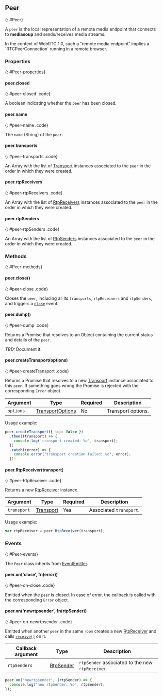 ## Peer
{: #Peer}

A `peer` is the local representation of a remote media endpoint that connects to **mediasoup** and sends/receives media streams.

<div markdown='1' class='note'>
In the context of WebRTC 1.0, such a "remote media endpoint" implies a `RTCPeerConnection` running in a remote browser.
</div>


### Properties
{: #Peer-properties}

<section markdown='1'>

#### peer.closed
{: #peer-closed .code}

A boolean indicating whether the `peer` has been closed.

#### peer.name
{: #peer-name .code}

The `name` (String) of the `peer`.

#### peer.transports
{: #peer-transports .code}

An Array with the list of [Transport](#Transport) instances associated to the `peer` in the order in which they were created.

#### peer.rtpReceivers
{: #peer-rtpReceivers .code}

An Array with the list of [RtpReceivers](#RtpReceivers) instances associated to the `peer` in the order in which they were created.

#### peer.rtpSenders
{: #peer-rtpSenders .code}

An Array with the list of [RtpSenders](#RtpSenders) instances associated to the `peer` in the order in which they were created.

</section>


### Methods
{: #Peer-methods}

<section markdown='1'>

#### peer.close()
{: #peer-close .code}

Closes the `peer`, including all its `transports`, `rtpReceivers` and `rtpSenders`, and triggers a [`close`](#peer-on-close) event.

#### peer.dump()
{: #peer-dump .code}

Returns a Promise that resolves to an Object containing the current status and details of the `peer`.

*TBD:* Document it.

#### peer.createTransport(options)
{: #peer-createTransport .code}

Returns a Promise that resolves to a new [Transport](#Transport) instance associated to this `peer`. If something goes wrong the Promise is rejected with the corresponding `Error` object. 

<div markdown='1' class='table-wrapper'>

Argument   | Type    | Required  | Description  
---------- | ------- | --------- | -------------
`options`  | [TransportOptions](#Transport-TransportOptions)  | No | Transport options.

</div>

Usage example:

```javascript
peer.createTransport({ tcp: false })
  .then((transport) => {
    console.log('transport created: %o', transport);
  })
  .catch((error) => {
    console.error('transport creation failed: %o', error);
  });
```

#### peer.RtpReceiver(transport)
{: #peer-RtpReceiver .code}

Returns a new [RtpReceiver](#RtpReceiver) instance.

<div markdown='1' class='table-wrapper'>

Argument    | Type    | Required  | Description  
----------- | ------- | --------- | -------------
`transport` | [Transport](#Transport)  | Yes | Associated `transport`.

</div>

Usage example:

```javascript
var rtpReceiver = peer.RtpReceiver(transport);
```

</section>


### Events
{: #Peer-events}

The `Peer` class inherits from [EventEmitter](https://nodejs.org/api/events.html#events_class_eventemitter).

<section markdown='1'>

#### peer.on('close', fn(error))
{: #peer-on-close .code}

Emitted when the `peer` is closed. In case of error, the callback is called with the corresponding `Error` object.

#### peer.on('newrtpsender', fn(rtpSender))
{: #peer-on-newrtpsender .code}

Emitted when another `peer` in the same `room` creates a new [RtpReceiver](#RtpReceiver) and calls [`receive()`](#rtpReceiver-receive) on it.

<div markdown='1' class='table-wrapper'>

Callback argument | Type    | Description   
----------------- | ------- | ----------------
`rtpSenders`      | [RtpSender](#RtpSender) | `rtpSender` associated to the new `rtpReceiver`.

</div>


```javascript
peer.on('newrtpsender', (rtpSender) => {
  console.log('new rtpSender: %o', rtpSender);
});
```

</section>
